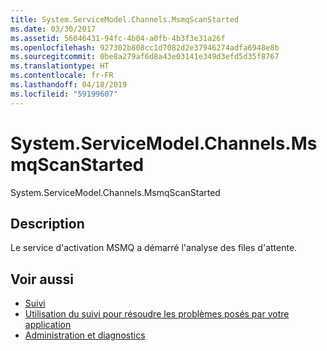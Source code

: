 ```yaml
---
title: System.ServiceModel.Channels.MsmqScanStarted
ms.date: 03/30/2017
ms.assetid: 56046431-94fc-4b04-a0fb-4b3f3e31a26f
ms.openlocfilehash: 927302b808cc1d7082d2e37946274adfa6948e8b
ms.sourcegitcommit: 0be8a279af6d8a43e03141e349d3efd5d35f8767
ms.translationtype: HT
ms.contentlocale: fr-FR
ms.lasthandoff: 04/18/2019
ms.locfileid: "59199607"
---
```

# <a name="systemservicemodelchannelsmsmqscanstarted"></a>System.ServiceModel.Channels.MsmqScanStarted
System.ServiceModel.Channels.MsmqScanStarted  
  
## <a name="description"></a>Description  
 Le service d'activation MSMQ a démarré l'analyse des files d'attente.  
  
## <a name="see-also"></a>Voir aussi

- [Suivi](../../../../../docs/framework/wcf/diagnostics/tracing/index.md)
- [Utilisation du suivi pour résoudre les problèmes posés par votre application](../../../../../docs/framework/wcf/diagnostics/tracing/using-tracing-to-troubleshoot-your-application.md)
- [Administration et diagnostics](../../../../../docs/framework/wcf/diagnostics/index.md)
